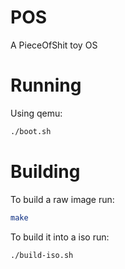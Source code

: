 # POS
A PieceOfShit toy OS

# Running 
Using qemu:
```bash
./boot.sh
```

# Building
To build a raw image run:
```bash
make
```
To build it into a iso run:
```bash
./build-iso.sh
```